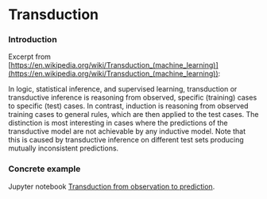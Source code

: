 # Transduction

### Introduction

Excerpt from [https://en.wikipedia.org/wiki/Transduction_(machine_learning)](https://en.wikipedia.org/wiki/Transduction_(machine_learning)):  

In logic, statistical inference, and supervised learning, transduction or transductive inference is reasoning from observed, specific (training) cases to specific (test) cases. In contrast, induction is reasoning from observed training cases to general rules, which are then applied to the test cases. The distinction is most interesting in cases where the predictions of the transductive model are not achievable by any inductive model. Note that this is caused by transductive inference on different test sets producing mutually inconsistent predictions.  

### Concrete example

Jupyter notebook [Transduction from observation to prediction](observation_prediction.py).  
